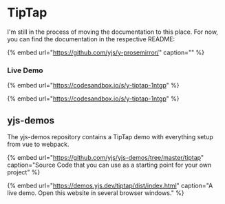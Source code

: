 # TipTap

I'm still in the process of moving the documentation to this place. For now, you can find the documentation in the respective README:

{% embed url="https://github.com/yjs/y-prosemirror/" caption="" %}

### Live Demo

{% embed url="https://codesandbox.io/s/y-tiptap-1ntgp" %}

{% embed url="https://codesandbox.io/s/y-tiptap-1ntgp" %}



## yjs-demos

The yjs-demos repository contains a TipTap demo with everything setup from vue to webpack.

{% embed url="https://github.com/yjs/yjs-demos/tree/master/tiptap" caption="Source Code that you can use as a starting point for your own project" %}

{% embed url="https://demos.yjs.dev/tiptap/dist/index.html" caption="A live demo. Open this website in several browser windows." %}



